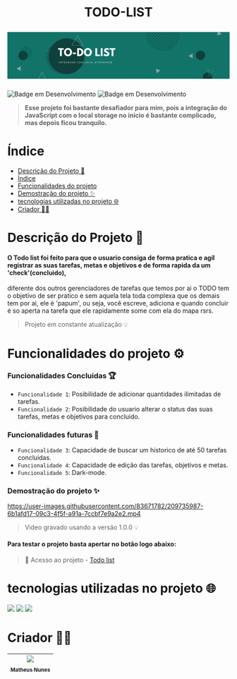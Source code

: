 <h1 align="center">
  <p>TODO-LIST</p>
  <img src='./IMG/capa.png'>
</h1>

![Badge em Desenvolvimento](http://img.shields.io/static/v1?label=VERSÃO&message=1.0.0&color=10403B&style=for-the-badge)
![Badge em Desenvolvimento](http://img.shields.io/static/v1?label=DATA%20DA%20CRIAÇÃO&message=DEZ/22&color=127369&style=for-the-badge)

> **Esse projeto foi bastante desafiador para mim, pois a integração
do JavaScript com o local storage no inicio é bastante complicado,
mas depois ficou tranquilo.**
    
# Índice 

* [Descrição do Projeto 🎯](#descrição-do-projeto-)
* [Índice](#índice)
* [Funcionalidades do projeto](#funcionalidades-do-projeto-)
* [Demostração do projeto ✨](#demostração-do-projeto-)
* [tecnologias utilizadas no projeto 🌐](#tecnologias-utilizadas-no-projeto-)
* [Criador 🐱‍👤](#criador-)
  
# Descrição do Projeto 🎯
#### O Todo list foi feito para que o usuario consiga de forma pratica e agíl registrar as suas tarefas, metas e objetivos e de forma rapida da um 'check'(concluido),
diferente dos outros gerenciadores de tarefas que temos por ai o TODO tem o objetivo de ser pratico e sem aquela tela toda complexa que os demais tem por ai, ele é 'papum', ou seja, você escreve, adiciona e quando concluir é so aperta na tarefa que ele rapidamente some com ela do mapa rsrs.
> Projeto em constante atualização :bulb:
    
# Funcionalidades do projeto ⚙

### Funcionalidades Concluidas 🏆
- `Funcionalidade 1`: Posibilidade de adicionar quantidades ilimitadas de tarefas.
- `Funcionalidade 2`: Posibilidade do usuario alterar o status das suas tarefas, metas e objetivos para concluido.

### Funcionalidades futuras 📌
- `Funcionalidade 3`: Capacidade de buscar um historico de até 50 tarefas concluidas. 
- `Funcionalidade 4`: Capacidade de edição das tarefas, objetivos e metas. 
- `Funcionalidade 5`: Dark-mode.

### Demostração do projeto ✨
https://user-images.githubusercontent.com/83671782/209735987-6b1afd17-09c3-4f5f-a91a-7ccbf7e9a2e2.mp4
> Video gravado usando a versão 1.0.0 :bulb:
    
#### Para testar o projeto basta apertar no botão logo abaixo:

> 📁 Acesso ao projeto - <a href="https://0xxmxx0.github.io/todo-list-js/Todo-list%20-%20Local%20storage.html">Todo list</a>

# tecnologias utilizadas no projeto 🌐
<img height='60px' src="https://cdn.jsdelivr.net/gh/devicons/devicon/icons/javascript/javascript-plain.svg"/>   <img height='60px' src="https://cdn.jsdelivr.net/gh/devicons/devicon/icons/html5/html5-plain.svg"/>   <img  height='60px' src="https://cdn.jsdelivr.net/gh/devicons/devicon/icons/css3/css3-plain.svg"/> 

# Criador 🐱‍👤

| [<img src="https://avatars.githubusercontent.com/u/83671782?v=4" width=115><br><sub>Matheus Nunes</sub>](https://github.com/0XxMxX0)
| :---: 
